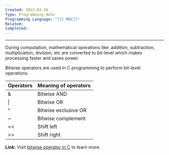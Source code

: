 ```yaml
---
Created: 2022-03-28
Type: Programming Note
Programming Language: "[[C MOC]]"
Related: 
Completed:
---
```

---

During computation, mathematical operations like: addition, subtraction, multiplication, division, etc are converted to bit-level which makes processing faster and saves power.

Bitwise operators are used in C programming to perform bit-level operations.

|Operators|Meaning of operators|
|---|---|
|&|Bitwise AND|
|\||Bitwise OR|
|^|Bitwise exclusive OR|
|~|Bitwise complement|
|<<|Shift left|
|>>|Shift right|

**Link:** Visit [bitwise operator in C](https://www.programiz.com/c-programming/bitwise-operators "C bitwise operators") to learn more.